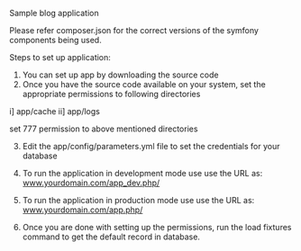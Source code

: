 Sample blog application

Please refer composer.json for the correct versions of the symfony components being used.

Steps to set up application:

1) You can set up app by downloading the source code
2) Once you have the source code available on your system, set the appropriate permissions to following directories

 i] app/cache 
 ii] app/logs

set 777 permission to above mentioned directories

3) Edit the app/config/parameters.yml file to set the credentials for your database

4) To run the application in development mode use use the URL as:
 www.yourdomain.com/app_dev.php/

5) To run the application in production mode use use the URL as:
 www.yourdomain.com/app.php/

6) Once you are done with setting up the permissions, run the load fixtures command to get the default record in database.
  
